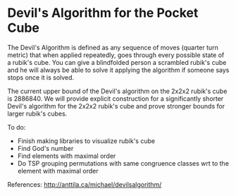 # Devil's Algorithm for the Pocket Cube

The Devil's Algorithm is defined as any sequence of moves (quarter turn metric) that when applied repeatedly, goes through every possible state of a rubik's cube. You can give a blindfolded person a scrambled rubik's cube and he will always be able to solve it applying the algorithm if someone says stops once it is solved.

The current upper bound of the Devil's algorithm on the 2x2x2 rubik's cube is 2886840. We will provide explicit construction for a significantly shorter Devil's algorithm for the 2x2x2 rubik's cube and prove stronger bounds for larger rubik's cubes.

To do:

- Finish making libraries to visualize rubik's cube
- Find God's number
- Find elements with maximal order
- Do TSP grouping permutations with same congruence classes wrt to the element with maximal order



References:
http://anttila.ca/michael/devilsalgorithm/
